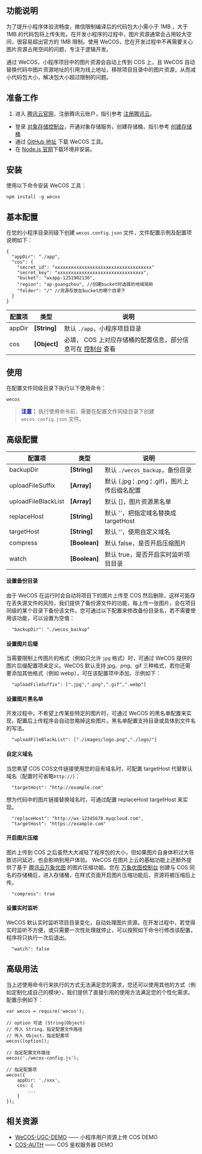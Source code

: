 ## 功能说明
为了提升小程序体验流畅度，微信限制编译后的代码包大小需小于 1MB ，大于 1MB 的代码包将上传失败。在开发小程序的过程中，图片资源通常会占用较大空间，很容易超出官方的 1MB 限制。使用 WeCOS，您在开发过程中不再需要关心图片资源占用空间的问题，专注于逻辑开发。

通过 WeCOS，小程序项目中的图片资源会自动上传到 COS 上，且 WeCOS 自动替换代码中图片资源地址的引用为线上地址，移除项目目录中的图片资源，从而减小代码包大小，解决包大小超过限制的问题。
## 准备工作
1. 进入 [腾讯云官网](https://cloud.tencent.com/)，注册腾讯云账户，指引参考 [注册腾讯云](/doc/product/378/9603)。
- 登录 [对象存储控制台](https://console.cloud.tencent.com/cos4)，开通对象存储服务，创建存储桶，指引参考 [创建存储桶](/doc/product/436/6232)
- 通过 [GitHub 地址](https://github.com/tencentyun/wecos) 下载 WeCOS 工具。
- 在 [Node.js 官网](https://nodejs.org/)下载环境并安装。

## 安装
使用以下命令安装 WeCOS 工具：
```
npm install -g wecos
```
## 基本配置
在您的小程序目录同级下创建 `wecos.config.json` 文件，文件配置示例及配置项说明如下：
```
{
  "appDir": "./app",
  "cos": {
    "secret_id": "xxxxxxxxxxxxxxxxxxxxxxxxxxxxxxxxxxxx"
    "secret_key": "xxxxxxxxxxxxxxxxxxxxxxxxxxxxxxxx",
    "bucket": "wxapp-1251902136",
    "region": "ap-guangzhou", //创建bucket时选择的地域简称
    "folder": "/" //资源存放在bucket的哪个目录下
  }
}
```
| 配置项    | 类型           | 说明                                       |
| ------ | ------------ | ---------------------------------------- |
| appDir | **[String]** | 默认 `./app`，小程序项目目录                       |
| cos    | **[Object]** | 必填， COS 上对应存储桶的配置信息，部分信息可在 [控制台](https://console.cloud.tencent.com/cos4/secret) 查看 |
## 使用
在配置文件同级目录下执行以下使用命令：
```
wecos
```
> <font color="#0000cc">**注意：** </font>
执行使用命令前，需要在配置文件同级目录下创建 `wecos.config.json` 文件。

## 高级配置
| 配置项                 | 类型            | 说明                                      |
| ------------------- | ------------- | --------------------------------------- |
| backupDir           | **[String]**  | 默认 `./wecos_backup`，备份目录                |
| uploadFileSuffix    | **[Array]**   | 默认 (.jpg	&#166;	.png	&#166;	.gif)，图片上传后缀名配置 |
| uploadFileBlackList | **[Array]**   | 默认 []，图片资源黑名单                         |
| replaceHost         | **[String]**  | 默认 ''，把指定域名替换成 targetHost             |
| targetHost          | **[String]**  | 默认 ''，使用自定义域名                         |
| compress            | **[Boolean]** | 默认 false，是否开启压缩图片                     |
| watch               | **[Boolean]** | 默认 true，是否开启实时监听项目目录                  |
#### 设置备份目录
由于 WeCOS 在运行时会自动将项目下的图片上传至 COS 然后删除，这样可能存在丢失源文件的风险，我们提供了备份源文件的功能，每上传一张图片，会在项目同级的某个目录下备份该文件。您可通过以下配置来修改备份目录名，若不需要使用该功能，可以设置为空值：
```
  "backupDir": "./wecos_backup"
```
#### 设置图片后缀
当需要限制上传图片的格式（例如只允许 `jpg` 格式）时，可通过 WeCOS 提供的图片后缀配置项来定义。WeCOS 默认支持 jpg、png、gif 三种格式，若你还需要添加其他格式（例如 webp），可在该配置项中添加，示例如下：
```
  "uploadFileSuffix": [".jpg",".png",".gif",".webp"]
```
#### 设置图片黑名单
开发过程中，不希望上传某些特定的图片时，可通过 WeCOS 的黑名单配置来实现，配置后上传程序会自动忽略掉这些图片。黑名单配置支持目录或具体到文件名的写法。
```
  "uploadFileBlackList": ["./images/logo.png","./logo/"]
```
#### 自定义域名
当您希望 COS COS文件链接使用您的自有域名时，可配置 targetHost 代替默认域名（配置时可省略`http://`）：
```
  "targetHost": "http://example.com"
```
想为代码中的图片链接替换域名时，可通过配置 replaceHost targetHost 来实现。
```
  "replaceHost": "http://wx-12345678.myqcloud.com",
  "targetHost": "https://example.com"
```
#### 开启图片压缩
图片上传到 COS 之后虽然大大减轻了程序包的大小，但如果图片自身体积过大导致访问延迟，也会影响到用户体验。
WeCOS 在图片上云的基础功能上还额外提供了基于 [腾讯云万象优图](https://cloud.tencent.com/product/ci) 的图片压缩功能。您在 [万象优图控制台](https://console.cloud.tencent.com/ci) 创建与 COS 同名的存储桶后，进入存储桶，在样式页面开启图片压缩功能后，资源将被压缩后上传。
```
  "compress": true
```
#### 设置实时监听
WeCOS 默认实时监听项目目录变化，自动处理图片资源。在开发过程中，若觉得实时监听不方便，或只需要一次性处理就停止，可以按照如下命令行修改该配置，程序将只执行一次后退出。
```
  "watch": false
```
## 高级用法
当上述使用命令行来执行的方式无法满足您的需求，您还可以使用其他的方式（例如定制化成自己的模块），我们提供了直接引用的使用方法满足您的个性化需求。配置示例如下：
```
var wecos = require('wecos');

// option 可选 (String|Object)
// 传入 String，指定配置文件路径
// 传入 Object，指定配置项
wecos([option]);

// 指定配置文件路径
wecos('./wecos-config.js');

// 指定配置项
wecos({
    appDir: './xxx',
    cos: {
        ...
    }
});
```
## 相关资源
- [WeCOS-UGC-DEMO](https://github.com/tencentyun/wecos-ugc-upload-demo) —— 小程序用户资源上传 COS DEMO
- [COS-AUTH](https://github.com/tencentyun/cos-auth) —— COS 鉴权服务器 DEMO
